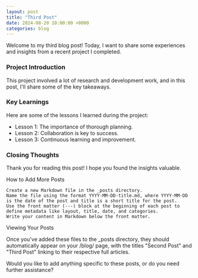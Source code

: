 ```yaml
---
layout: post
title: "Third Post"
date: 2024-08-20 10:00:00 +0000
categories: blog
---
```


Welcome to my third blog post! Today, I want to share some experiences and insights from a recent project I completed.

### Project Introduction

This project involved a lot of research and development work, and in this post, I'll share some of the key takeaways.

### Key Learnings

Here are some of the lessons I learned during the project:
- Lesson 1: The importance of thorough planning.
- Lesson 2: Collaboration is key to success.
- Lesson 3: Continuous learning and improvement.

### Closing Thoughts

Thank you for reading this post! I hope you found the insights valuable.

How to Add More Posts

    Create a new Markdown file in the _posts directory.
    Name the file using the format YYYY-MM-DD-title.md, where YYYY-MM-DD is the date of the post and title is a short title for the post.
    Use the front matter (---) block at the beginning of each post to define metadata like layout, title, date, and categories.
    Write your content in Markdown below the front matter.

Viewing Your Posts

Once you've added these files to the _posts directory, they should automatically appear on your /blog/ page, with the titles "Second Post" and "Third Post" linking to their respective full articles.

Would you like to add anything specific to these posts, or do you need further assistance?
